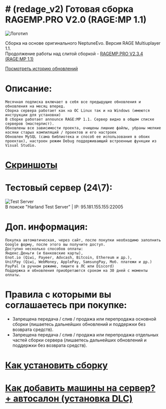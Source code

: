 
# # (redage_v2) Готовая сборка RAGEMP.PRO V2.0 (RAGE:MP 1.1)

![Логотип](https://ragemp.pro/data/covers/resource/l/0/112.jpg?1612368792)

Сборка на основе оригинального NeptuneEvo. Версия RAGE Multiuplayer 1.1.  
Продолжение работы над слитой сборкой - [RAGEMP.PRO V2.3.4 (RAGE:MP 1.1)](https://ragemp.pro/resources/gotovaja-sborka-redage-rp-v2-0-rage-mp-1-1.63/)

[Посмотреть историю обновлений](https://ragemp.pro/resources/mesjachnaja-podderzhka-obnovlenija-dlja-sborki-redage-rp-v2-0-rage-mp-1-1-30-dnej.112/updates)

# Описание:  
    Месячная подписка включает в себя все предыдущие обновления и обновления на месяц вперед.
    Сборка сервера работает как на ОС Linux так и на Windows (имеются инструкции для установки)
    В сборке работает announce RAGE:MP 1.1. Сервер видно в общем списке серверов (мастерлист).
    Обновлены все зависимости проекта, очищены лишние файлы, убраны мелкие косяки старых компиляций / проектов и его настроек
    Обновлен MySQL (сама библиотека и способ ее использования в обоих проектах), настроен режим Debug поддерживающий встроенные функции из Visual Studio.
    
# [Скриншоты](https://ragemp.pro/resources/gotovaja-sborka-redage-rp-v2-4-rage-mp-1-1-obnovlenija-30-dnej.112/)

# Тестовый сервер (24\7):  
![Test Server](https://ragemp.pro/attachments/1614010213970-png.996/)  
В поиске "Harland Test Server" | IP: 95.181.155.155:22005

# Доп. информация:  
    Покупка автоматическая, через сайт, после покупки необходимо заполнить Google форму, после этого вы получите доступ.
    Доступно несколько способов оплаты:
    Яндекс.Деньги (и банковские карты),
    Enot.io (Qiwi, Payeer, Advcash, Bitcoin, Ethereum и др.),
    UnitPay (Qiwi, WebMoney, ApplePay, SamsungPay, Моб. платежи и др.)
    PayPal (в ручном режиме, пишите в ЛС или Discord)
    Поддержка и обновления приобретаются сроком на 30 дней с моменты оплаты.
    
# Правила с которыми вы соглашаетесь при покупке:  
* Запрещена передача / слив / продажа или перепродажа основной сборки (лишаетесь дальнейших обновлений и поддержки без возврата средств).
* Запрещена передача / слив / продажа или перепродажа отдельных частей сборки сервера (лишаетесь дальнейших обновлений и поддержки без возврата средств).

# [Как установить сборку](INSTALL.MD)
# [Как добавить машины на сервер? + автосалон (установка DLC)](https://www.youtube.com/watch?v=c8ZaLdm8IBk)
